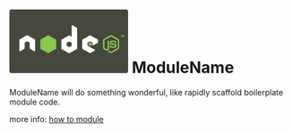 ![ModuleName](https://github.com/victusfate/nodeModuleTemplate/raw/master/nodejs-dark.png)
ModuleName
===

ModuleName will do something wonderful, like rapidly scaffold boilerplate module code.

more info: [how to module](http://howtonode.org/how-to-module)